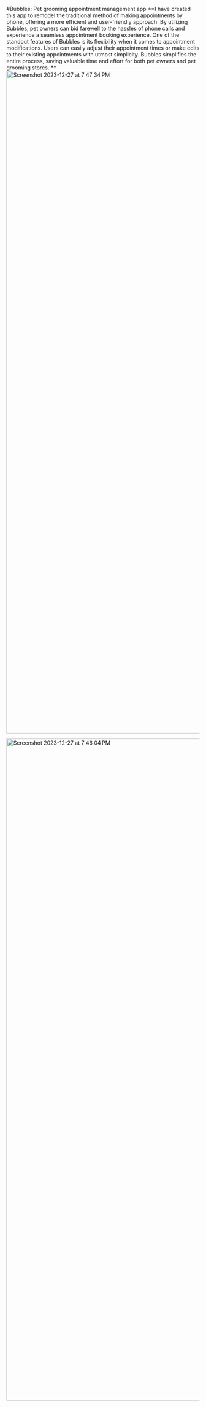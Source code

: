 #Bubbles: Pet grooming appointment management app
**I have created this app to remodel the traditional method of making appointments by phone, offering a more efficient and user-friendly approach. By utilizing Bubbles, pet owners can bid farewell to the hassles of phone calls and experience a seamless appointment booking experience.
One of the standout features of Bubbles is its flexibility when it comes to appointment modifications. Users can easily adjust their appointment times or make edits to their existing appointments with utmost simplicity. Bubbles simplifies the entire process, saving valuable time and effort for both pet owners and pet grooming stores.
**
<img width="1727" alt="Screenshot 2023-12-27 at 7 47 34 PM" src="https://github.com/jessie-pastan/bubbles-mob/assets/116131795/31819d2d-2f76-4063-a483-eda55bf5a987">

<img width="1725" alt="Screenshot 2023-12-27 at 7 46 04 PM" src="https://github.com/jessie-pastan/bubbles-mob/assets/116131795/fefe3a4e-8474-4c2b-8578-23ca0f8cecce">
